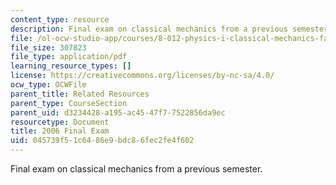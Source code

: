 ```yaml
---
content_type: resource
description: Final exam on classical mechanics from a previous semester.
file: /ol-ocw-studio-app/courses/8-012-physics-i-classical-mechanics-fall-2008/045739f51c6486e9bdc86fec2fe4f602_2006_final.pdf
file_size: 307823
file_type: application/pdf
learning_resource_types: []
license: https://creativecommons.org/licenses/by-nc-sa/4.0/
ocw_type: OCWFile
parent_title: Related Resources
parent_type: CourseSection
parent_uid: d3234428-a195-ac45-47f7-7522856da9ec
resourcetype: Document
title: 2006 Final Exam
uid: 045739f5-1c64-86e9-bdc8-6fec2fe4f602
---
```

Final exam on classical mechanics from a previous semester.